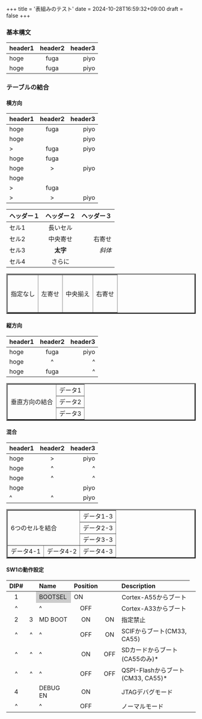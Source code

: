 +++
title = '表組みのテスト'
date = 2024-10-28T16:59:32+09:00
draft = false
+++

### 基本構文

|header1|header2|header3|
|:------|:-----:|------:|
|hoge   |fuga   |piyo   |
|hoge   |fuga   |piyo   |

### テーブルの結合
#### 横方向

|header1|header2|header3|
|:------|:-----:|------:|
|hoge   |fuga   |piyo   |
|hoge   |       |piyo   |
|>      |fuga   |piyo   |
|hoge   |fuga   |       |
|hoge   |>      |piyo   |
|hoge   |       |       |
|>      |fuga   |       |
|>      |>      |piyo   |

|ヘッダー１| ヘッダー２|ヘッダー３|
| :--- | :---: | ---: |
|セル1|長いセル||
|セル2|中央寄せ|右寄せ|
|セル3|**太字**|*斜体*|
|セル4|さらに||

<table border="3" width="100%">
<tr>
<td height="100">指定なし</td>
<td align="left">左寄せ</td>
<td align="center">中央揃え</td>
<td align="right">右寄せ</td>
</tr>
</table>


#### 縦方向

|header1|header2|header3|
|:------|:-----:|------:|
|hoge   |fuga   |piyo   |
|hoge   |^      |^      |
|hoge   |fuga   |^      |

<table border="3">
<tr>
<td rowspan="3">垂直方向の結合</td>
<td>データ1</td>
</tr>
<tr>
<td>データ2</td>
</tr>
<tr>
<td>データ3</td>
</tr>
</table>

#### 混合

|header1|header2|header3|
|:------|:-----:|------:|
|hoge   |>      |piyo   |
|hoge   |^      |^      |
|hoge   |^      |^      |
|hoge   |       |piyo   |
|^      |^      |piyo   |


<table border="3">
<tr>
<td colspan="2" rowspan="3">6つのセルを結合</td>
<td>データ1-3</td>
</tr>
<tr>
<td>データ2-3</td>
</tr>
<tr>
<td>データ3-3</td>
</tr>
<tr>
<td>データ4-1</td>
<td>データ4-2</td>
<td>データ4-3</td>
</tr>
</table>

#### SW1の動作設定
|DIP#||Name|Position|| Description|
|:---:|:---:|:---|:---:|:---:|:---|
|1|<td bgcolor="#cccccc"> BOOTSEL|ON||Cortex-A55からブート|
|^||^|OFF||Cortex-A33からブート|
|2|3|MD BOOT|ON|ON|指定禁止|
|^|^|^|OFF|ON|SCIFからブート(CM33, CA55)|
|^|^|^|ON|OFF|SDカードからブート(CA55のみ)*|
|^|^|^|OFF|OFF|QSPI-Flashからブート(CM33, CA55)*|
|4||DEBUG EN|ON||JTAGデバグモード|
|^||^|OFF||ノーマルモード|

